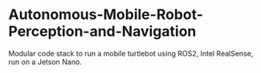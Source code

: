 # Autonomous-Mobile-Robot-Perception-and-Navigation
Modular code stack to run a mobile turtlebot using ROS2, Intel RealSense, run on a Jetson Nano.
